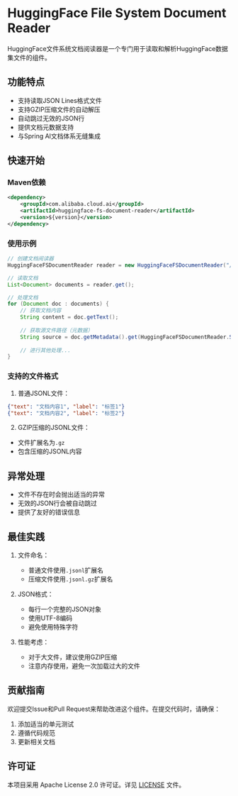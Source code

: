 # HuggingFace File System Document Reader

HuggingFace文件系统文档阅读器是一个专门用于读取和解析HuggingFace数据集文件的组件。

## 功能特点

- 支持读取JSON Lines格式文件
- 支持GZIP压缩文件的自动解压
- 自动跳过无效的JSON行
- 提供文档元数据支持
- 与Spring AI文档体系无缝集成

## 快速开始

### Maven依赖

```xml
<dependency>
    <groupId>com.alibaba.cloud.ai</groupId>
    <artifactId>huggingface-fs-document-reader</artifactId>
    <version>${version}</version>
</dependency>
```

### 使用示例

```java
// 创建文档阅读器
HuggingFaceFSDocumentReader reader = new HuggingFaceFSDocumentReader("/path/to/your/file.jsonl");

// 读取文档
List<Document> documents = reader.get();

// 处理文档
for (Document doc : documents) {
    // 获取文档内容
    String content = doc.getText();
    
    // 获取源文件路径（元数据）
    String source = doc.getMetadata().get(HuggingFaceFSDocumentReader.SOURCE);
    
    // 进行其他处理...
}
```

### 支持的文件格式

1. 普通JSONL文件：
```json
{"text": "文档内容1", "label": "标签1"}
{"text": "文档内容2", "label": "标签2"}
```

2. GZIP压缩的JSONL文件：
- 文件扩展名为`.gz`
- 包含压缩的JSONL内容

## 异常处理

- 文件不存在时会抛出适当的异常
- 无效的JSON行会被自动跳过
- 提供了友好的错误信息

## 最佳实践

1. 文件命名：
   - 普通文件使用`.jsonl`扩展名
   - 压缩文件使用`.jsonl.gz`扩展名

2. JSON格式：
   - 每行一个完整的JSON对象
   - 使用UTF-8编码
   - 避免使用特殊字符

3. 性能考虑：
   - 对于大文件，建议使用GZIP压缩
   - 注意内存使用，避免一次加载过大的文件

## 贡献指南

欢迎提交Issue和Pull Request来帮助改进这个组件。在提交代码时，请确保：

1. 添加适当的单元测试
2. 遵循代码规范
3. 更新相关文档

## 许可证

本项目采用 Apache License 2.0 许可证。详见 [LICENSE](LICENSE) 文件。 